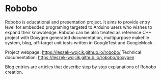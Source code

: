 # Robobo

Robobo is educational and presentation project. It aims to provide entry level
for embedded programing targeted to Arduino users who wishes to expand their
knowoledge.  Robobo can be also treated as reference C++ project with Doxygen
generated documentation, multipurpose makefile system, blog, off-target unit
tests written in GoogleTest and GoogleMock. 

Project webpage: https://leszek-wojcik.github.io/robobo/ Technical
documentation: https://leszek-wojcik.github.io/robobo/doxygen

Blog entries are articles that describe step by step explanations of Robobo
creation.

